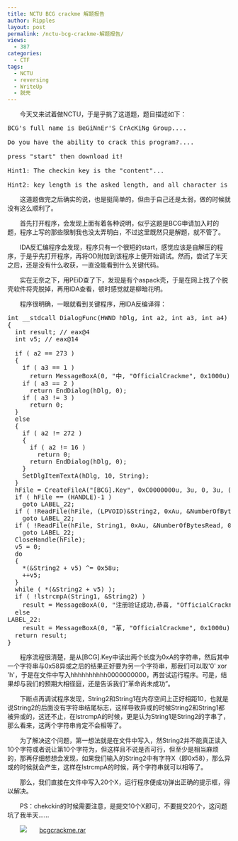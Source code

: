 ```yaml
---
title: NCTU BCG crackme 解题报告
author: Ripples
layout: post
permalink: /nctu-bcg-crackme-解题报告/
views:
  - 387
categories:
  - CTF
tags:
  - NCTU
  - reversing
  - WriteUp
  - 脱壳
---
```

<p style="text-indent: 2em;">
  今天又来试着做NCTU，于是乎挑了这道题，题目描述如下：
</p>

<pre class="brush:plain;toolbar:false">BCG&#39;s&nbsp;full&nbsp;name&nbsp;is&nbsp;BeGiNnEr&#39;S&nbsp;CrAcKiNg&nbsp;Group....

Do&nbsp;you&nbsp;have&nbsp;the&nbsp;ability&nbsp;to&nbsp;crack&nbsp;this&nbsp;program?....&nbsp;

press&nbsp;"start"&nbsp;then&nbsp;download&nbsp;it!

Hint1:&nbsp;The&nbsp;checkin&nbsp;key&nbsp;is&nbsp;the&nbsp;"content"...

Hint2:&nbsp;key&nbsp;length&nbsp;is&nbsp;the&nbsp;asked&nbsp;length,&nbsp;and&nbsp;all&nbsp;character&nbsp;is&nbsp;same&nbsp;as&nbsp;the&nbsp;first&nbsp;one.</pre>

<!--more-->

<p style="text-indent: 2em;">
  这道题做完之后确实的说，也是挺简单的，但由于自己还是太弱，做的时候就没有这么顺利了。
</p>

<p style="text-indent: 2em;">
  首先打开程序，会发现上面有着各种说明，似乎这题是BCG申请加入时的题，程序上写的那些限制我也没太弄明白，不过这里既然只是解题，就不管了。
</p>

<p style="text-indent: 2em;">
  IDA反汇编程序会发现，程序只有一个很短的start，感觉应该是自解压的程序，于是乎先打开程序，再将OD附加到该程序上便开始调试。然而，尝试了半天之后，还是没有什么收获，一直没能看到什么关键代码。
</p>

<p style="text-indent: 2em;">
  实在无奈之下，用PEiD查了下，发现是有个aspack壳，于是在网上找了个脱壳软件将壳脱掉，再用IDA查看，顿时感觉就是柳暗花明。
</p>

<p style="text-indent: 2em;">
  程序很明确，一眼就看到关键程序，用IDA反编译得：
</p>

<pre class="brush:cpp;toolbar:false">int&nbsp;__stdcall&nbsp;DialogFunc(HWND&nbsp;hDlg,&nbsp;int&nbsp;a2,&nbsp;int&nbsp;a3,&nbsp;int&nbsp;a4)
{
&nbsp;&nbsp;int&nbsp;result;&nbsp;//&nbsp;eax@4
&nbsp;&nbsp;int&nbsp;v5;&nbsp;//&nbsp;eax@14

&nbsp;&nbsp;if&nbsp;(&nbsp;a2&nbsp;==&nbsp;273&nbsp;)
&nbsp;&nbsp;{
&nbsp;&nbsp;&nbsp;&nbsp;if&nbsp;(&nbsp;a3&nbsp;==&nbsp;1&nbsp;)
&nbsp;&nbsp;&nbsp;&nbsp;&nbsp;&nbsp;return&nbsp;MessageBoxA(0,&nbsp;"中,&nbsp;"OfficialCrackme",&nbsp;0x1000u);
&nbsp;&nbsp;&nbsp;&nbsp;if&nbsp;(&nbsp;a3&nbsp;==&nbsp;2&nbsp;)
&nbsp;&nbsp;&nbsp;&nbsp;&nbsp;&nbsp;return&nbsp;EndDialog(hDlg,&nbsp;0);
&nbsp;&nbsp;&nbsp;&nbsp;if&nbsp;(&nbsp;a3&nbsp;!=&nbsp;3&nbsp;)
&nbsp;&nbsp;&nbsp;&nbsp;&nbsp;&nbsp;return&nbsp;0;
&nbsp;&nbsp;}
&nbsp;&nbsp;else
&nbsp;&nbsp;{
&nbsp;&nbsp;&nbsp;&nbsp;if&nbsp;(&nbsp;a2&nbsp;!=&nbsp;272&nbsp;)
&nbsp;&nbsp;&nbsp;&nbsp;{
&nbsp;&nbsp;&nbsp;&nbsp;&nbsp;&nbsp;if&nbsp;(&nbsp;a2&nbsp;!=&nbsp;16&nbsp;)
&nbsp;&nbsp;&nbsp;&nbsp;&nbsp;&nbsp;&nbsp;&nbsp;return&nbsp;0;
&nbsp;&nbsp;&nbsp;&nbsp;&nbsp;&nbsp;return&nbsp;EndDialog(hDlg,&nbsp;0);
&nbsp;&nbsp;&nbsp;&nbsp;}
&nbsp;&nbsp;&nbsp;&nbsp;SetDlgItemTextA(hDlg,&nbsp;10,&nbsp;String);
&nbsp;&nbsp;}
&nbsp;&nbsp;hFile&nbsp;=&nbsp;CreateFileA("[BCG].Key",&nbsp;0xC0000000u,&nbsp;3u,&nbsp;0,&nbsp;3u,&nbsp;(DWORD)"€",&nbsp;0);
&nbsp;&nbsp;if&nbsp;(&nbsp;hFile&nbsp;==&nbsp;(HANDLE)-1&nbsp;)
&nbsp;&nbsp;&nbsp;&nbsp;goto&nbsp;LABEL_22;
&nbsp;&nbsp;if&nbsp;(&nbsp;!ReadFile(hFile,&nbsp;(LPVOID)&String2,&nbsp;0xAu,&nbsp;&NumberOfBytesRead,&nbsp;0)&nbsp;)
&nbsp;&nbsp;&nbsp;&nbsp;goto&nbsp;LABEL_22;
&nbsp;&nbsp;if&nbsp;(&nbsp;!ReadFile(hFile,&nbsp;String1,&nbsp;0xAu,&nbsp;&NumberOfBytesRead,&nbsp;0)&nbsp;)
&nbsp;&nbsp;&nbsp;&nbsp;goto&nbsp;LABEL_22;
&nbsp;&nbsp;CloseHandle(hFile);
&nbsp;&nbsp;v5&nbsp;=&nbsp;0;
&nbsp;&nbsp;do
&nbsp;&nbsp;{
&nbsp;&nbsp;&nbsp;&nbsp;*(&String2&nbsp;+&nbsp;v5)&nbsp;^=&nbsp;0x58u;
&nbsp;&nbsp;&nbsp;&nbsp;++v5;
&nbsp;&nbsp;}
&nbsp;&nbsp;while&nbsp;(&nbsp;*(&String2&nbsp;+&nbsp;v5)&nbsp;);
&nbsp;&nbsp;if&nbsp;(&nbsp;!lstrcmpA(String1,&nbsp;&String2)&nbsp;)
&nbsp;&nbsp;&nbsp;&nbsp;result&nbsp;=&nbsp;MessageBoxA(0,&nbsp;"注册验证成功,恭喜,&nbsp;"OfficialCrackme",&nbsp;0x1000u);
&nbsp;&nbsp;else
LABEL_22:
&nbsp;&nbsp;&nbsp;&nbsp;result&nbsp;=&nbsp;MessageBoxA(0,&nbsp;"革,&nbsp;"OfficialCrackme",&nbsp;0x1000u);
&nbsp;&nbsp;return&nbsp;result;
}</pre>

<p style="text-indent: 2em;">
  程序流程很清楚，是从[BCG].Key中读出两个长度为0xA的字符串，然后其中一个字符串与0x<a></a>58异或之后的结果正好要为另一个字符串，那我们可以取'0' xor 'h'，于是在文件中写入hhhhhhhhhh0000000000，再尝试运行程序。可是，结果却与我们的预期大相径庭，还是告诉我们“革命尚未成功”。
</p>

<p style="text-indent: 2em;">
  下断点再调试程序发现，String2和String1在内存空间上正好相距10，也就是说String2的后面没有字符串结尾标志 ，这样导致异或的时候String2和String1都被异或的，这还不止，在lstrcmpA的时候，更是认为String1是String2的字串了，那么看来，这两个字符串肯定不会相等了。
</p>

<p style="text-indent: 2em;">
  为了解决这个问题，第一想法就是在文件中写入 ，然String2并不能真正读入10个字符或者说让第10个字符为 ，但这样且不说是否可行，但至少是相当麻烦的，那再仔细想想会发现，如果我们输入的String2中有字符X（即0x<a></a>58），那么异或的时候就会产生 ，这样在lstrcmpA的时候，两个字符串就可以相等了。
</p>

<p style="text-indent: 2em;">
  那么，我们直接在文件中写入20个X，运行程序便成功弹出正确的提示框，得以解决。
</p>

<p style="text-indent: 2em;">
  PS：chekckin的时候需要注意，是提交10个X即可，不要提交20个，这问题坑了我半天……
</p>

<p style="line-height: 16px; text-indent: 2em;">
  <img src="http://geekjayvic.sinaapp.com/wp-content/plugins/wp-ueditor2/ueditor/dialogs/attachment/fileTypeImages/icon_rar.gif" /><a href="http://geekjayvic-wordpress.stor.sinaapp.com/uploads/2014/11/bcgcrackme.rar">bcgcrackme.rar</a>
</p>
